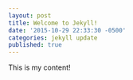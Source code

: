 ```yaml
---
layout: post
title: Welcome to Jekyll!
date: '2015-10-29 22:33:30 -0500'
categories: jekyll update
published: true
---
```

This is my content!